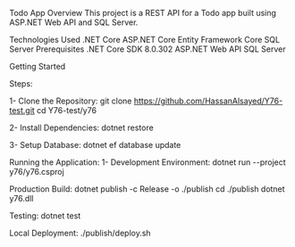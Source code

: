 Todo App
Overview
This project is a REST API for a Todo app built using ASP.NET Web API and SQL Server.

Technologies Used
.NET Core
ASP.NET Core
Entity Framework Core
SQL Server
Prerequisites
.NET Core SDK 8.0.302
ASP.NET Web API
SQL Server

Getting Started

Steps:

1- Clone the Repository:
git clone https://github.com/HassanAlsayed/Y76-test.git
cd Y76-test/y76

2- Install Dependencies:
dotnet restore

3- Setup Database:
dotnet ef database update

 Running the Application:
1- Development Environment:
dotnet run --project y76/y76.csproj

 Production Build: 
dotnet publish -c Release -o ./publish
cd ./publish
dotnet y76.dll

Testing: 
dotnet test

Local Deployment: 
./publish/deploy.sh

